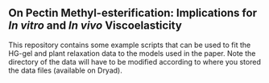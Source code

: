 ## On Pectin Methyl-esterification: Implications for *In vitro* and *In vivo* Viscoelasticity

This repository contains some example scripts that can be used to fit the HG-gel and plant relaxation data to the models used in the paper. Note the directory of the data will have to be modified according to where you stored the data files (available on Dryad).